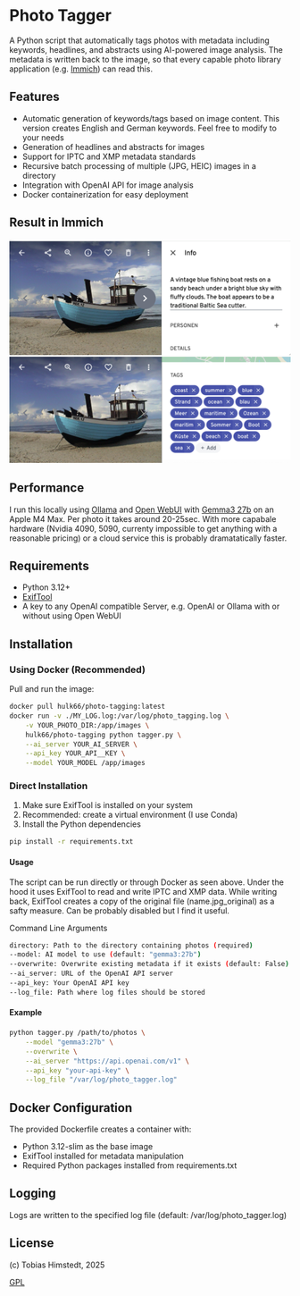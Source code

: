 # Photo Tagger
A Python script that automatically tags photos with metadata including keywords, headlines, and abstracts using AI-powered image analysis. The metadata is written back to the image, so that every capable photo library application (e.g. [Immich](https://immich.app/)) can read this.


## Features
- Automatic generation of keywords/tags based on image content. This version creates English and German keywords. Feel free to modify to your needs
- Generation of headlines and abstracts for images
- Support for IPTC and XMP metadata standards
- Recursive batch processing of multiple (JPG, HEIC) images in a directory
- Integration with OpenAI API for image analysis
- Docker containerization for easy deployment

## Result in Immich
![Description](img/description.png)
![tags](img/tags.png)

## Performance
I run this locally using [Ollama](https://ollama.com/) and [Open WebUI](https://openwebui.com/) with [Gemma3 27b](https://ollama.com/library/gemma3) on an Apple M4 Max. Per photo it takes around 20-25sec. With more capabale hardware (Nvidia 4090, 5090, currenty impossible to get anything with a reasonable pricing) or a cloud service this is probably dramatatically faster.

## Requirements
- Python 3.12+
- [ExifTool](https://exiftool.org/)
- A key to any OpenAI compatible Server, e.g. OpenAI or Ollama with or without using Open WebUI

## Installation

### Using Docker (Recommended)
Pull and run the image:
```bash
docker pull hulk66/photo-tagging:latest
docker run -v ./MY_LOG.log:/var/log/photo_tagging.log \
    -v YOUR_PHOTO_DIR:/app/images \
    hulk66/photo-tagging python tagger.py \
    --ai_server YOUR_AI_SERVER \
    --api_key YOUR_API__KEY \
    --model YOUR_MODEL /app/images
```
### Direct Installation
1. Make sure ExifTool is installed on your system
2. Recommended: create a virtual environment (I use Conda)
3. Install the Python dependencies
```bash
pip install -r requirements.txt
```
#### Usage
The script can be run directly or through Docker as seen above. Under the hood it uses ExifTool to read and write IPTC and XMP data. While writing back, ExifTool creates a copy of the original file (name.jpg_original) as a safty measure. Can be probably disabled but I find it useful.

Command Line Arguments
```bash
directory: Path to the directory containing photos (required)
--model: AI model to use (default: "gemma3:27b")
--overwrite: Overwrite existing metadata if it exists (default: False)
--ai_server: URL of the OpenAI API server
--api_key: Your OpenAI API key
--log_file: Path where log files should be stored
````

#### Example
```bash
python tagger.py /path/to/photos \
    --model "gemma3:27b" \
    --overwrite \
    --ai_server "https://api.openai.com/v1" \
    --api_key "your-api-key" \
    --log_file "/var/log/photo_tagger.log"
```

## Docker Configuration
The provided Dockerfile creates a container with:

* Python 3.12-slim as the base image
* ExifTool installed for metadata manipulation
* Required Python packages installed from requirements.txt

## Logging
Logs are written to the specified log file (default: /var/log/photo_tagger.log)

## License
(c) Tobias Himstedt, 2025

[GPL](https://www.gnu.org/licenses/gpl-3.0.txt)
